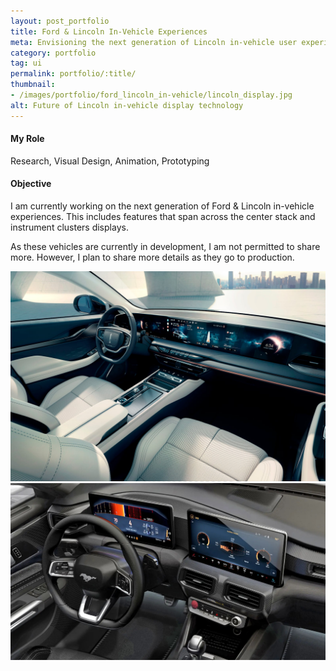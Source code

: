 ```yaml
---
layout: post_portfolio
title: Ford & Lincoln In-Vehicle Experiences
meta: Envisioning the next generation of Lincoln in-vehicle user experience.
category: portfolio
tag: ui
permalink: portfolio/:title/
thumbnail: 
- /images/portfolio/ford_lincoln_in-vehicle/lincoln_display.jpg
alt: Future of Lincoln in-vehicle display technology
---
```


#### My Role

Research, Visual Design, Animation, Prototyping

#### Objective

I am currently working on the next generation of Ford & Lincoln in-vehicle experiences. This includes features that span across the center stack and instrument clusters displays.

As these vehicles are currently in development, I am not permitted to share more. However, I plan to share more details as they go to production.

<div class="lightgallery">
  <a href="/images/portfolio/ford_lincoln_in-vehicle/lincoln_display.jpg"><img src="/images/portfolio/ford_lincoln_in-vehicle/lincoln_display.jpg" alt="Lincoln Concept Display"></a>
  <a href="/images/portfolio/ford_lincoln_in-vehicle/ford_display.jpg"><img src="/images/portfolio/ford_lincoln_in-vehicle/ford_display.jpg" alt="Ford Mustang Display"></a>
</div>